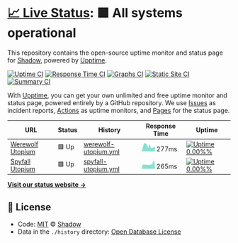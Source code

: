 # [📈 Live Status](https://status.utopium.tk): <!--live status--> **🟩 All systems operational**

This repository contains the open-source uptime monitor and status page for [Shadow](https://status.utopium.tk), powered by [Upptime](https://github.com/upptime/upptime).

[![Uptime CI](https://github.com/koj-co/upptime/workflows/Uptime%20CI/badge.svg)](https://github.com/koj-co/upptime/actions?query=workflow%3A%22Uptime+CI%22)
[![Response Time CI](https://github.com/koj-co/upptime/workflows/Response%20Time%20CI/badge.svg)](https://github.com/koj-co/upptime/actions?query=workflow%3A%22Response+Time+CI%22)
[![Graphs CI](https://github.com/koj-co/upptime/workflows/Graphs%20CI/badge.svg)](https://github.com/koj-co/upptime/actions?query=workflow%3A%22Graphs+CI%22)
[![Static Site CI](https://github.com/koj-co/upptime/workflows/Static%20Site%20CI/badge.svg)](https://github.com/koj-co/upptime/actions?query=workflow%3A%22Static+Site+CI%22)
[![Summary CI](https://github.com/koj-co/upptime/workflows/Summary%20CI/badge.svg)](https://github.com/koj-co/upptime/actions?query=workflow%3A%22Summary+CI%22)

With [Upptime](https://upptime.js.org), you can get your own unlimited and free uptime monitor and status page, powered entirely by a GitHub repository. We use [Issues](https://github.com/thewilloftheshadow/utopium-status/issues) as incident reports, [Actions](https://github.com/thewilloftheshadow/utopium-status/actions) as uptime monitors, and [Pages](https://status.utopium.tk) for the status page.

<!--start: status pages-->
<!-- This summary is generated by Upptime (https://github.com/upptime/upptime) -->
<!-- Do not edit this manually, your changes will be overwritten -->

| URL                                             | Status | History                                                                                                                  | Response Time                                                                         | Uptime                                                                                                                                                                                                                                    |
| ----------------------------------------------- | ------ | ------------------------------------------------------------------------------------------------------------------------ | ------------------------------------------------------------------------------------- | ----------------------------------------------------------------------------------------------------------------------------------------------------------------------------------------------------------------------------------------- |
| [Werewolf Utopium](https://werewolf-utopium.tk) | 🟩 Up  | [werewolf-utopium.yml](https://github.com/thewilloftheshadow/utopium-status/commits/master/history/werewolf-utopium.yml) | <img alt="Response time graph" src="./graphs/werewolf-utopium.png" height="20"> 277ms | [![Uptime 0.00%%](https://img.shields.io/endpoint?url=https%3A%2F%2Fraw.githubusercontent.com%2Fthewilloftheshadow%2Futopium-status%2Fmaster%2Fapi%2Fwerewolf-utopium%2Fuptime.json)](https://status.utopium.tk/history/werewolf-utopium) |
| [Spyfall Utopium](https://spyfall.utopium.tk)   | 🟩 Up  | [spyfall-utopium.yml](https://github.com/thewilloftheshadow/utopium-status/commits/master/history/spyfall-utopium.yml)   | <img alt="Response time graph" src="./graphs/spyfall-utopium.png" height="20"> 265ms  | [![Uptime 0.00%%](https://img.shields.io/endpoint?url=https%3A%2F%2Fraw.githubusercontent.com%2Fthewilloftheshadow%2Futopium-status%2Fmaster%2Fapi%2Fspyfall-utopium%2Fuptime.json)](https://status.utopium.tk/history/spyfall-utopium)   |

<!--end: status pages-->

[**Visit our status website →**](https://status.utopium.tk)

## 📄 License

- Code: [MIT](./LICENSE) © [Shadow](https://status.utopium.tk)
- Data in the `./history` directory: [Open Database License](https://opendatacommons.org/licenses/odbl/1-0/)
